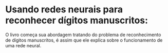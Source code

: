 # Usando redes neurais para reconhecer dígitos manuscritos:
O livro começa sua abordagem tratando do problema de reconhecimento de dígitos manuscritos, é assim que ele explica sobre o funcionamento de uma rede neural. 
